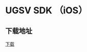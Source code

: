 # UGSV SDK （iOS）

## 下载地址

[下载](http://liteavsdk-1252463788.cosgz.myqcloud.com/TXLiteAVSDK_UGC_iOS_latest.zip)
